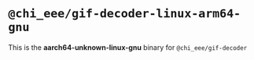 # `@chi_eee/gif-decoder-linux-arm64-gnu`

This is the **aarch64-unknown-linux-gnu** binary for `@chi_eee/gif-decoder`
